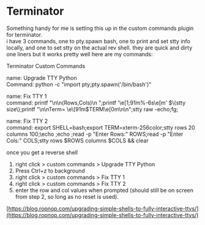 # Terminator

Something handy for me is setting this up in the custom commands plugin for terminator.  
i have 3 commands, one to pty.spawn bash, one to print and set stty info locally, and one to set stty on the actual rev shell. they are quick and dirty one liners but it works pretty well here are my commands:

Terminator Custom Commands

name: Upgrade TTY Python  
Command: python -c "import pty;pty.spawn\('/bin/bash'\)"

name: Fix TTY 1  
command: printf "\n\n\(Rows,Cols\)\n ";printf '\e\[1;91m%-6s\e\[m' $\(stty size\);printf "\n\nTerm= \e\[91m$TERM\e\[0m\n\n";stty raw -echo;fg;

name: Fix TTY 2  
command: export SHELL=bash;export TERM=xterm-256color;stty rows 20 columns 100;\echo ;echo ;read -p "Enter Rows:" ROWS;read -p "Enter Cols:" COLS;stty rows $ROWS columns $COLS && clear

once you get a reverse shell  
1. right click &gt; custom commands &gt; Upgrade TTY Python  
2. Press Ctrl+z to background  
3. right click &gt; custom commands &gt; Fix TTY 1  
4. right click &gt; custom commands &gt; Fix TTY 2  
5. enter the row and col values when prompted \(should still be on screen from step 2, so long as no reset is used\).



[https://blog.ropnop.com/upgrading-simple-shells-to-fully-interactive-ttys/](https://blog.ropnop.com/upgrading-simple-shells-to-fully-interactive-ttys/)

